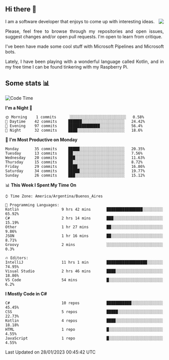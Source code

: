 ## Hi there :slightly_smiling_face:

<img src="https://github-readme-stats.vercel.app/api?username=victorgrycuk&show_icons=true&count_private=true&title_color=F7941E&icon_color=F7941E" align="right">

<p align="justify">
I am a software developer that enjoys to come up with interesting ideas.
<p/>

<p align= "justify">
Please, feel free to browse through my repositories and open issues, suggest changes and/or open pull requests. I'm open to learn from critique.
<p/>


<p align= "justify">
I've been have made some cool stuff with Microsoft Pipelines and Microsoft bots.
<p/>

<p align= "justify">
Lately, I have been playing with a wonderful language called Kotlin, and in my free time I can be found tinkering with my Raspberry Pi.
<p/>

## Some stats :bar_chart:
<!--START_SECTION:waka-->
![Code Time](http://img.shields.io/badge/Code%20Time-1%2C310%20hrs%2018%20mins-blue)

**I'm a Night 🦉** 

```text
🌞 Morning    1 commits      ░░░░░░░░░░░░░░░░░░░░░░░░░   0.58% 
🌆 Daytime    42 commits     ██████░░░░░░░░░░░░░░░░░░░   24.42% 
🌃 Evening    97 commits     ██████████████░░░░░░░░░░░   56.4% 
🌙 Night      32 commits     ████░░░░░░░░░░░░░░░░░░░░░   18.6%

```
📅 **I'm Most Productive on Monday** 

```text
Monday       35 commits     █████░░░░░░░░░░░░░░░░░░░░   20.35% 
Tuesday      13 commits     ██░░░░░░░░░░░░░░░░░░░░░░░   7.56% 
Wednesday    20 commits     ███░░░░░░░░░░░░░░░░░░░░░░   11.63% 
Thursday     15 commits     ██░░░░░░░░░░░░░░░░░░░░░░░   8.72% 
Friday       29 commits     ████░░░░░░░░░░░░░░░░░░░░░   16.86% 
Saturday     34 commits     █████░░░░░░░░░░░░░░░░░░░░   19.77% 
Sunday       26 commits     ███░░░░░░░░░░░░░░░░░░░░░░   15.12%

```


📊 **This Week I Spent My Time On** 

```text
⌚︎ Time Zone: America/Argentina/Buenos_Aires

💬 Programming Languages: 
Kotlin                   9 hrs 42 mins       ████████████████░░░░░░░░░   65.92% 
C#                       2 hrs 14 mins       ███░░░░░░░░░░░░░░░░░░░░░░   15.19% 
Other                    1 hr 27 mins        ██░░░░░░░░░░░░░░░░░░░░░░░   9.86% 
JSON                     1 hr 16 mins        ██░░░░░░░░░░░░░░░░░░░░░░░   8.71% 
Groovy                   2 mins              ░░░░░░░░░░░░░░░░░░░░░░░░░   0.3%

🔥 Editors: 
IntelliJ                 11 hrs 1 min        ██████████████████░░░░░░░   74.95% 
Visual Studio            2 hrs 46 mins       ████░░░░░░░░░░░░░░░░░░░░░   18.86% 
VS Code                  54 mins             █░░░░░░░░░░░░░░░░░░░░░░░░   6.2%

```

**I Mostly Code in C#** 

```text
C#                       10 repos            ███████████░░░░░░░░░░░░░░   45.45% 
CSS                      5 repos             █████░░░░░░░░░░░░░░░░░░░░   22.73% 
Kotlin                   4 repos             ████░░░░░░░░░░░░░░░░░░░░░   18.18% 
HTML                     1 repo              █░░░░░░░░░░░░░░░░░░░░░░░░   4.55% 
JavaScript               1 repo              █░░░░░░░░░░░░░░░░░░░░░░░░   4.55%

```



 Last Updated on 28/01/2023 00:45:42 UTC
<!--END_SECTION:waka-->
